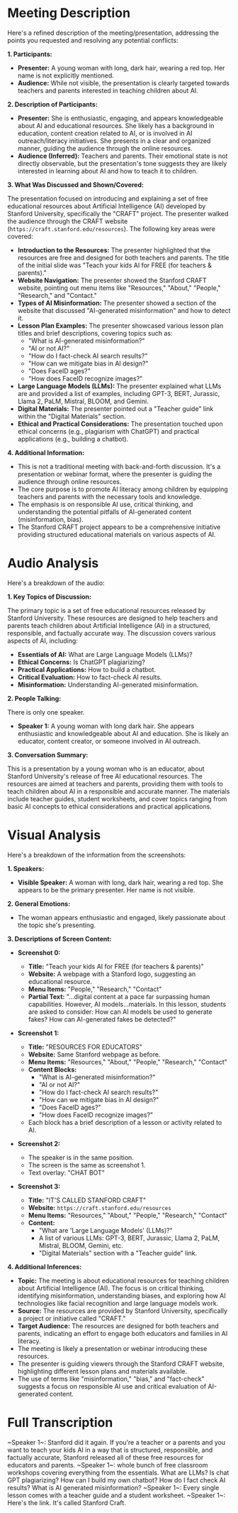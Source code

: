 # Meeting Description

Here's a refined description of the meeting/presentation, addressing the points you requested and resolving any potential conflicts:

**1. Participants:**

*   **Presenter:** A young woman with long, dark hair, wearing a red top. Her name is not explicitly mentioned.
*   **Audience:** While not visible, the presentation is clearly targeted towards teachers and parents interested in teaching children about AI.

**2. Description of Participants:**

*   **Presenter:** She is enthusiastic, engaging, and appears knowledgeable about AI and educational resources. She likely has a background in education, content creation related to AI, or is involved in AI outreach/literacy initiatives. She presents in a clear and organized manner, guiding the audience through the online resources.
*   **Audience (Inferred):** Teachers and parents. Their emotional state is not directly observable, but the presentation's tone suggests they are likely interested in learning about AI and how to teach it to children.

**3. What Was Discussed and Shown/Covered:**

The presentation focused on introducing and explaining a set of free educational resources about Artificial Intelligence (AI) developed by Stanford University, specifically the "CRAFT" project. The presenter walked the audience through the CRAFT website (`https://craft.stanford.edu/resources`). The following key areas were covered:

*   **Introduction to the Resources:** The presenter highlighted that the resources are free and designed for both teachers and parents. The title of the initial slide was "Teach your kids AI for FREE (for teachers & parents)."
*   **Website Navigation:** The presenter showed the Stanford CRAFT website, pointing out menu items like "Resources," "About," "People," "Research," and "Contact."
*   **Types of AI Misinformation:** The presenter showed a section of the website that discussed "AI-generated misinformation" and how to detect it.
*   **Lesson Plan Examples:** The presenter showcased various lesson plan titles and brief descriptions, covering topics such as:
    *   "What is AI-generated misinformation?"
    *   "AI or not AI?"
    *   "How do I fact-check AI search results?"
    *   "How can we mitigate bias in AI design?"
    *   "Does FaceID ages?"
    *   "How does FaceID recognize images?"
*   **Large Language Models (LLMs):** The presenter explained what LLMs are and provided a list of examples, including GPT-3, BERT, Jurassic, Llama 2, PaLM, Mistral, BLOOM, and Gemini.
*   **Digital Materials:** The presenter pointed out a "Teacher guide" link within the "Digital Materials" section.
*   **Ethical and Practical Considerations:** The presentation touched upon ethical concerns (e.g., plagiarism with ChatGPT) and practical applications (e.g., building a chatbot).

**4. Additional Information:**

*   This is not a traditional meeting with back-and-forth discussion. It's a presentation or webinar format, where the presenter is guiding the audience through online resources.
*   The core purpose is to promote AI literacy among children by equipping teachers and parents with the necessary tools and knowledge.
*   The emphasis is on responsible AI use, critical thinking, and understanding the potential pitfalls of AI-generated content (misinformation, bias).
*   The Stanford CRAFT project appears to be a comprehensive initiative providing structured educational materials on various aspects of AI.



# Audio Analysis

Here's a breakdown of the audio:

**1. Key Topics of Discussion:**

The primary topic is a set of free educational resources released by Stanford University. These resources are designed to help teachers and parents teach children about Artificial Intelligence (AI) in a structured, responsible, and factually accurate way. The discussion covers various aspects of AI, including:

*   **Essentials of AI:** What are Large Language Models (LLMs)?
*   **Ethical Concerns:** Is ChatGPT plagiarizing?
*   **Practical Applications:** How to build a chatbot.
*   **Critical Evaluation:** How to fact-check AI results.
*   **Misinformation:** Understanding AI-generated misinformation.

**2. People Talking:**

There is only one speaker.

*   **Speaker 1:** A young woman with long dark hair. She appears enthusiastic and knowledgeable about AI and education. She is likely an educator, content creator, or someone involved in AI outreach.

**3. Conversation Summary:**

This is a presentation by a young woman who is an educator, about Stanford University's release of free AI educational resources. The resources are aimed at teachers and parents, providing them with tools to teach children about AI in a responsible and accurate manner. The materials include teacher guides, student worksheets, and cover topics ranging from basic AI concepts to ethical considerations and practical applications.



# Visual Analysis

Here's a breakdown of the information from the screenshots:

**1. Speakers:**

*   **Visible Speaker:** A woman with long, dark hair, wearing a red top. She appears to be the primary presenter. Her name is not visible.

**2. General Emotions:**

*   The woman appears enthusiastic and engaged, likely passionate about the topic she's presenting.

**3. Descriptions of Screen Content:**

*   **Screenshot 0:**
    *   **Title:** "Teach your kids AI for FREE (for teachers & parents)"
    *   **Website:** A webpage with a Stanford logo, suggesting an educational resource.
    *   **Menu Items:** "People," "Research," "Contact"
    *   **Partial Text:** "...digital content at a pace far surpassing human capabilities. However, AI models...materials. In this lesson, students are asked to consider: How can AI models be used to generate fakes? How can AI-generated fakes be detected?"

*   **Screenshot 1:**
    *   **Title:** "RESOURCES FOR EDUCATORS"
    *   **Website:** Same Stanford webpage as before.
    *   **Menu Items:** "Resources," "About," "People," "Research," "Contact"
    *   **Content Blocks:**
        *   "What is AI-generated misinformation?"
        *   "AI or not AI?"
        *   "How do I fact-check AI search results?"
        *   "How can we mitigate bias in AI design?"
        *   "Does FaceID ages?"
        *   "How does FaceID recognize images?"
    *   Each block has a brief description of a lesson or activity related to AI.

*   **Screenshot 2:**
    *   The speaker is in the same position.
    *   The screen is the same as screenshot 1.
    *   Text overlay: "CHAT BOT"

*   **Screenshot 3:**
    *   **Title:** "IT'S CALLED STANFORD CRAFT"
    *   **Website:** `https://craft.stanford.edu/resources`
    *   **Menu Items:** "Resources," "About," "People," "Research," "Contact"
    *   **Content:**
        *   "What are 'Large Language Models' (LLMs)?"
        *   A list of various LLMs: GPT-3, BERT, Jurassic, Llama 2, PaLM, Mistral, BLOOM, Gemini, etc.
        *   "Digital Materials" section with a "Teacher guide" link.

**4. Additional Inferences:**

*   **Topic:** The meeting is about educational resources for teaching children about Artificial Intelligence (AI). The focus is on critical thinking, identifying misinformation, understanding biases, and exploring how AI technologies like facial recognition and large language models work.
*   **Source:** The resources are provided by Stanford University, specifically a project or initiative called "CRAFT."
*   **Target Audience:** The resources are designed for both teachers and parents, indicating an effort to engage both educators and families in AI literacy.
*   The meeting is likely a presentation or webinar introducing these resources.
*   The presenter is guiding viewers through the Stanford CRAFT website, highlighting different lesson plans and materials available.
*   The use of terms like "misinformation," "bias," and "fact-check" suggests a focus on responsible AI use and critical evaluation of AI-generated content.



# Full Transcription

~Speaker 1~: Stanford did it again. If you're a teacher or a parents and you want to teach your kids AI in a way that is structured, responsible, and factually accurate, Stanford released all of these free resources for educators and parents.
~Speaker 1~: whole bunch of free classroom workshops covering everything from the essentials. What are LLMs? Is chat GPT plagiarizing? How can I build my own chatbot? How do I fact check AI results? What is AI generated misinformation?
~Speaker 1~: Every single lesson comes with a teacher guide and a student worksheet.
~Speaker 1~: Here's the link. It's called Stanford Craft.